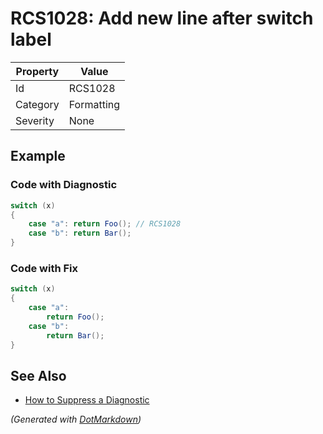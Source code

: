 # RCS1028: Add new line after switch label

| Property | Value      |
| -------- | ---------- |
| Id       | RCS1028    |
| Category | Formatting |
| Severity | None       |

## Example

### Code with Diagnostic

```csharp
switch (x)
{
    case "a": return Foo(); // RCS1028
    case "b": return Bar();
}
```

### Code with Fix

```csharp
switch (x)
{
    case "a":
        return Foo();
    case "b":
        return Bar();
}
```

## See Also

* [How to Suppress a Diagnostic](../HowToConfigureAnalyzers.md#how-to-suppress-a-diagnostic)


*\(Generated with [DotMarkdown](http://github.com/JosefPihrt/DotMarkdown)\)*